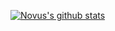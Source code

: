 <!--
### Hi there 👋

**NovusLio/NovusLio** is a ✨ _special_ ✨ repository because its `README.md` (this file) appears on your GitHub profile.

Here are some ideas to get you started:

- 🔭 I’m currently working on ...
- 🌱 I’m currently learning ...
- 👯 I’m looking to collaborate on ...
- 🤔 I’m looking for help with ...
- 💬 Ask me about ...
- 📫 How to reach me: ...
- 😄 Pronouns: ...
- ⚡ Fun fact: ...
-->

<!--
![GitHub stats](https://github-readme-stats.vercel.app/api?username=NovusLio&theme=dracula&show_icons=true)
-->

[![Novus's github stats](https://github-readme-stats.vercel.app/api?username=NovusLio&show_icons=true)](https://github.com/anuraghazra/github-readme-stats)


<!--
![Profile views](https://gpvc.arturio.dev/NovusLio)
-->
